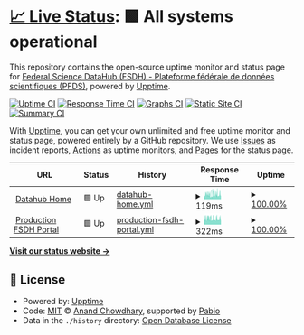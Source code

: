 # [📈 Live Status](https://fsdh-pfds.github.io/status-statut): <!--live status--> **🟩 All systems operational**

This repository contains the open-source uptime monitor and status page for [Federal Science DataHub (FSDH) - Plateforme fédérale de données scientifiques (PFDS)](https://sds.canada.ca/), powered by [Upptime](https://github.com/upptime/upptime).

[![Uptime CI](https://github.com/fsdh-pfds/status-statut/workflows/Uptime%20CI/badge.svg)](https://github.com/fsdh-pfds/status-statut/actions?query=workflow%3A%22Uptime+CI%22)
[![Response Time CI](https://github.com/fsdh-pfds/status-statut/workflows/Response%20Time%20CI/badge.svg)](https://github.com/fsdh-pfds/status-statut/actions?query=workflow%3A%22Response+Time+CI%22)
[![Graphs CI](https://github.com/fsdh-pfds/status-statut/workflows/Graphs%20CI/badge.svg)](https://github.com/fsdh-pfds/status-statut/actions?query=workflow%3A%22Graphs+CI%22)
[![Static Site CI](https://github.com/fsdh-pfds/status-statut/workflows/Static%20Site%20CI/badge.svg)](https://github.com/fsdh-pfds/status-statut/actions?query=workflow%3A%22Static+Site+CI%22)
[![Summary CI](https://github.com/fsdh-pfds/status-statut/workflows/Summary%20CI/badge.svg)](https://github.com/fsdh-pfds/status-statut/actions?query=workflow%3A%22Summary+CI%22)

With [Upptime](https://upptime.js.org), you can get your own unlimited and free uptime monitor and status page, powered entirely by a GitHub repository. We use [Issues](https://github.com/fsdh-pfds/status-statut/issues) as incident reports, [Actions](https://github.com/fsdh-pfds/status-statut/actions) as uptime monitors, and [Pages](https://fsdh-pfds.github.io/status-statut) for the status page.

<!--start: status pages-->
<!-- This summary is generated by Upptime (https://github.com/upptime/upptime) -->
<!-- Do not edit this manually, your changes will be overwritten -->
<!-- prettier-ignore -->
| URL | Status | History | Response Time | Uptime |
| --- | ------ | ------- | ------------- | ------ |
| <img alt="" src="https://icons.duckduckgo.com/ip3/sds.canada.ca.ico" height="13"> [Datahub Home](https://sds.canada.ca) | 🟩 Up | [datahub-home.yml](https://github.com/fsdh-pfds/status-statut/commits/HEAD/history/datahub-home.yml) | <details><summary><img alt="Response time graph" src="./graphs/datahub-home/response-time-week.png" height="20"> 119ms</summary><br><a href="https://fsdh-pfds.github.io/status-statut/history/datahub-home"><img alt="Response time 119" src="https://img.shields.io/endpoint?url=https%3A%2F%2Fraw.githubusercontent.com%2Ffsdh-pfds%2Fstatus-statut%2FHEAD%2Fapi%2Fdatahub-home%2Fresponse-time.json"></a><br><a href="https://fsdh-pfds.github.io/status-statut/history/datahub-home"><img alt="24-hour response time 119" src="https://img.shields.io/endpoint?url=https%3A%2F%2Fraw.githubusercontent.com%2Ffsdh-pfds%2Fstatus-statut%2FHEAD%2Fapi%2Fdatahub-home%2Fresponse-time-day.json"></a><br><a href="https://fsdh-pfds.github.io/status-statut/history/datahub-home"><img alt="7-day response time 119" src="https://img.shields.io/endpoint?url=https%3A%2F%2Fraw.githubusercontent.com%2Ffsdh-pfds%2Fstatus-statut%2FHEAD%2Fapi%2Fdatahub-home%2Fresponse-time-week.json"></a><br><a href="https://fsdh-pfds.github.io/status-statut/history/datahub-home"><img alt="30-day response time 119" src="https://img.shields.io/endpoint?url=https%3A%2F%2Fraw.githubusercontent.com%2Ffsdh-pfds%2Fstatus-statut%2FHEAD%2Fapi%2Fdatahub-home%2Fresponse-time-month.json"></a><br><a href="https://fsdh-pfds.github.io/status-statut/history/datahub-home"><img alt="1-year response time 119" src="https://img.shields.io/endpoint?url=https%3A%2F%2Fraw.githubusercontent.com%2Ffsdh-pfds%2Fstatus-statut%2FHEAD%2Fapi%2Fdatahub-home%2Fresponse-time-year.json"></a></details> | <details><summary><a href="https://fsdh-pfds.github.io/status-statut/history/datahub-home">100.00%</a></summary><a href="https://fsdh-pfds.github.io/status-statut/history/datahub-home"><img alt="All-time uptime 100.00%" src="https://img.shields.io/endpoint?url=https%3A%2F%2Fraw.githubusercontent.com%2Ffsdh-pfds%2Fstatus-statut%2FHEAD%2Fapi%2Fdatahub-home%2Fuptime.json"></a><br><a href="https://fsdh-pfds.github.io/status-statut/history/datahub-home"><img alt="24-hour uptime 100.00%" src="https://img.shields.io/endpoint?url=https%3A%2F%2Fraw.githubusercontent.com%2Ffsdh-pfds%2Fstatus-statut%2FHEAD%2Fapi%2Fdatahub-home%2Fuptime-day.json"></a><br><a href="https://fsdh-pfds.github.io/status-statut/history/datahub-home"><img alt="7-day uptime 100.00%" src="https://img.shields.io/endpoint?url=https%3A%2F%2Fraw.githubusercontent.com%2Ffsdh-pfds%2Fstatus-statut%2FHEAD%2Fapi%2Fdatahub-home%2Fuptime-week.json"></a><br><a href="https://fsdh-pfds.github.io/status-statut/history/datahub-home"><img alt="30-day uptime 100.00%" src="https://img.shields.io/endpoint?url=https%3A%2F%2Fraw.githubusercontent.com%2Ffsdh-pfds%2Fstatus-statut%2FHEAD%2Fapi%2Fdatahub-home%2Fuptime-month.json"></a><br><a href="https://fsdh-pfds.github.io/status-statut/history/datahub-home"><img alt="1-year uptime 100.00%" src="https://img.shields.io/endpoint?url=https%3A%2F%2Fraw.githubusercontent.com%2Ffsdh-pfds%2Fstatus-statut%2FHEAD%2Fapi%2Fdatahub-home%2Fuptime-year.json"></a></details>
| <img alt="" src="https://icons.duckduckgo.com/ip3/federal-science-datahub.canada.ca.ico" height="13"> [Production FSDH Portal](https://federal-science-datahub.canada.ca/login) | 🟩 Up | [production-fsdh-portal.yml](https://github.com/fsdh-pfds/status-statut/commits/HEAD/history/production-fsdh-portal.yml) | <details><summary><img alt="Response time graph" src="./graphs/production-fsdh-portal/response-time-week.png" height="20"> 322ms</summary><br><a href="https://fsdh-pfds.github.io/status-statut/history/production-fsdh-portal"><img alt="Response time 322" src="https://img.shields.io/endpoint?url=https%3A%2F%2Fraw.githubusercontent.com%2Ffsdh-pfds%2Fstatus-statut%2FHEAD%2Fapi%2Fproduction-fsdh-portal%2Fresponse-time.json"></a><br><a href="https://fsdh-pfds.github.io/status-statut/history/production-fsdh-portal"><img alt="24-hour response time 322" src="https://img.shields.io/endpoint?url=https%3A%2F%2Fraw.githubusercontent.com%2Ffsdh-pfds%2Fstatus-statut%2FHEAD%2Fapi%2Fproduction-fsdh-portal%2Fresponse-time-day.json"></a><br><a href="https://fsdh-pfds.github.io/status-statut/history/production-fsdh-portal"><img alt="7-day response time 322" src="https://img.shields.io/endpoint?url=https%3A%2F%2Fraw.githubusercontent.com%2Ffsdh-pfds%2Fstatus-statut%2FHEAD%2Fapi%2Fproduction-fsdh-portal%2Fresponse-time-week.json"></a><br><a href="https://fsdh-pfds.github.io/status-statut/history/production-fsdh-portal"><img alt="30-day response time 322" src="https://img.shields.io/endpoint?url=https%3A%2F%2Fraw.githubusercontent.com%2Ffsdh-pfds%2Fstatus-statut%2FHEAD%2Fapi%2Fproduction-fsdh-portal%2Fresponse-time-month.json"></a><br><a href="https://fsdh-pfds.github.io/status-statut/history/production-fsdh-portal"><img alt="1-year response time 322" src="https://img.shields.io/endpoint?url=https%3A%2F%2Fraw.githubusercontent.com%2Ffsdh-pfds%2Fstatus-statut%2FHEAD%2Fapi%2Fproduction-fsdh-portal%2Fresponse-time-year.json"></a></details> | <details><summary><a href="https://fsdh-pfds.github.io/status-statut/history/production-fsdh-portal">100.00%</a></summary><a href="https://fsdh-pfds.github.io/status-statut/history/production-fsdh-portal"><img alt="All-time uptime 100.00%" src="https://img.shields.io/endpoint?url=https%3A%2F%2Fraw.githubusercontent.com%2Ffsdh-pfds%2Fstatus-statut%2FHEAD%2Fapi%2Fproduction-fsdh-portal%2Fuptime.json"></a><br><a href="https://fsdh-pfds.github.io/status-statut/history/production-fsdh-portal"><img alt="24-hour uptime 100.00%" src="https://img.shields.io/endpoint?url=https%3A%2F%2Fraw.githubusercontent.com%2Ffsdh-pfds%2Fstatus-statut%2FHEAD%2Fapi%2Fproduction-fsdh-portal%2Fuptime-day.json"></a><br><a href="https://fsdh-pfds.github.io/status-statut/history/production-fsdh-portal"><img alt="7-day uptime 100.00%" src="https://img.shields.io/endpoint?url=https%3A%2F%2Fraw.githubusercontent.com%2Ffsdh-pfds%2Fstatus-statut%2FHEAD%2Fapi%2Fproduction-fsdh-portal%2Fuptime-week.json"></a><br><a href="https://fsdh-pfds.github.io/status-statut/history/production-fsdh-portal"><img alt="30-day uptime 100.00%" src="https://img.shields.io/endpoint?url=https%3A%2F%2Fraw.githubusercontent.com%2Ffsdh-pfds%2Fstatus-statut%2FHEAD%2Fapi%2Fproduction-fsdh-portal%2Fuptime-month.json"></a><br><a href="https://fsdh-pfds.github.io/status-statut/history/production-fsdh-portal"><img alt="1-year uptime 100.00%" src="https://img.shields.io/endpoint?url=https%3A%2F%2Fraw.githubusercontent.com%2Ffsdh-pfds%2Fstatus-statut%2FHEAD%2Fapi%2Fproduction-fsdh-portal%2Fuptime-year.json"></a></details>

<!--end: status pages-->

[**Visit our status website →**](https://fsdh-pfds.github.io/status-statut)

## 📄 License

- Powered by: [Upptime](https://github.com/upptime/upptime)
- Code: [MIT](./LICENSE) © [Anand Chowdhary](https://anandchowdhary.com), supported by [Pabio](https://pabio.com)
- Data in the `./history` directory: [Open Database License](https://opendatacommons.org/licenses/odbl/1-0/)
